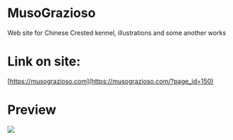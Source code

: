 # MusoGrazioso

Web site for Chinese Crested kennel, illustrations and some another works

# Link on site:

[https://musograzioso.com](https://musograzioso.com/?page_id=150)

# Preview

![](./images/preview_2.gif)
